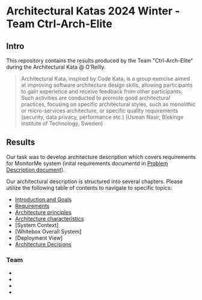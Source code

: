 # Architectural Katas 2024 Winter - Team Ctrl-Arch-Elite

## Intro
This repository contains the results produced by the Team "Ctrl-Arch-Elite" during the Architectural Kata @ O’Reilly.

>Architectural Kata, inspired by Code Kata, is a group exercise aimed at improving software architecture design skills, allowing participants to gain experience and receive feedback from other participants. Such activities are conducted to promote good architectural practices, focusing on specific architectural styles, such as monolithic or micro-services architecture, or specific quality requirements (security, data privacy, performance etc.)  (Usman Nasir, Blekinge Institute of Technology, Sweden)

## Results
Our task was to develop architecture description which covers requirements for MonitorMe system (inital requirements documentd in [Problem Description document](/0_Requirements/01_Problem_description.md)).

Our architectural description is structured into several chapters. Please utilize the following table of contents to navigate to specific topics:

* [Introduction and Goals](0_Requirements/02_Vision.md)
* [Requirements](0_Requirements/03_Requirements.md)
* [Architecture principles](1_Solution/01_arch_priciples.md)
* [Architecture charaсteristics](1_Solution/02_arch_characteristics.md)
* [System Context] 
* [Whitebox Overall System]
* [Deployment View]
* [Architecture Decisions](ADRs/Readme.md)


### Team
*
*
*
*